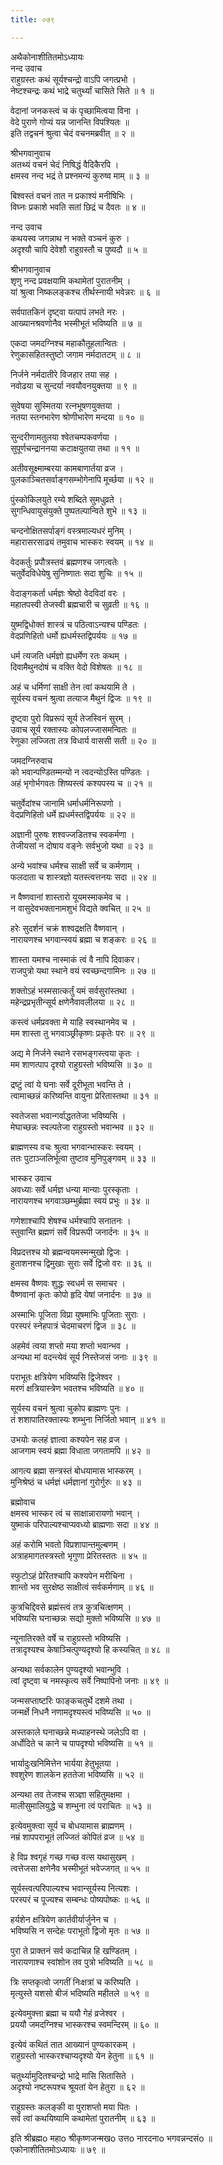```yaml
---
title: ०७९

---
```

अथैकोनाशीतितमोऽध्यायः  
नन्द उवाच  
राहुग्रस्तः कथं सूर्यश्चन्द्रो वाऽपि जगत्प्रभो ।  
नेष्टश्चन्द्रः कथं भाद्रे चतुर्थ्यां चासिते सिते ॥ १ ॥  
  
वेदानां जनकस्त्वं च कं पृच्छामित्वया विना ।  
वेदे पुराणे गोप्यं यन्न जानन्ति विपश्यितः ॥  
इति तद्वचनं श्रुत्वा चेदं वचनमब्रवीत् ॥ २ ॥  
  
श्रीभगवानुवाच  
अतथ्यं वचनं चेदं निषिद्धं वैदिकैरपि ।  
क्षमस्व नन्द भद्रं ते प्रश्नमन्यं कुरुष्व माम् ॥ ३ ॥  
  
बिश्वस्तं वचनं तात न प्रकाश्यं मनीषिभिः ।  
विघ्नः प्रकाशे भवति सतां छिद्रं च दैवतः ॥ ४ ॥  
  
नन्द उवाच  
कथयस्व जगन्नाथ न भक्ते वञ्चनं कुरु ।  
अदृश्यौ चापि देवेशौ राहुग्रस्तौ च पुष्यदौ ॥ ५ ॥  
  
श्रीभगवानुवाच  
शृणु नन्द प्रवक्षयामि कथामेतां पुरातनीम् ।  
यां श्रुत्वा निष्कलङ्कश्च तीर्थस्नायी भवेन्नरः ॥ ६ ॥  
  
सर्वपातकिनं दृष्ट्वा यत्पापं लभते नरः ।  
आख्यानश्रवणोनैव भस्मीभूतं भविष्यति ॥ ७ ॥  
  
एकदा जमदग्निश्च महाकौतूहलान्वितः ।  
रेणुकासहितस्तुष्टो जगाम नर्मदातटम् ॥ ८ ॥  
  
निर्जने नर्मदातीरे विजहार तया सह ।  
नवोढया च सुन्दर्या नवयौवनयुक्तया ॥ ९ ॥  
  
सुवेषया सुस्मितया रत्नभूषणयुक्तया ।  
नतया स्तनभारेण श्रोणीभारेण मन्दया ॥ १० ॥  
  
सुन्दरीणामतुलया श्वेतचम्पकवर्णया ।  
सुपूर्णचन्द्राननया कटाक्षयुतया तथा ॥ ११ ॥  
  
अतीवसूक्ष्माम्बरया कामबाणार्तया व्रज ।  
पुलकाञ्चितसर्वाङ्गसम्भोगेनापि मूर्च्छया ॥ १२ ॥  
  
पुंस्कोकिलयुते रम्ये शब्दिते सुमधुव्रते ।  
सुगन्धिवायुसंयुक्ते पुष्पतल्पान्विते शुभे ॥ १३ ॥  
  
चन्दनोक्षितसर्पाङ्गं वस्त्रमाल्यधरं मुनिम् ।  
महारासरसाढ्यं तमुवाच भास्करः स्वयम् ॥ १४ ॥  
  
वेदकर्तुः प्रपौत्रस्तवं ब्रह्मणश्च जगत्वतेः ।  
चतुर्वेदविधेयेषु सुनिष्णातः सदा शुचिः ॥ १५ ॥  
  
वेदाङ्गकर्ता धर्मज्ञः श्रेष्ठो वेदविदां वरः ।  
महातपस्वी तेजस्वी ब्रह्मचारी च सुव्रती ॥ १६ ॥  
  
युष्मद्विधोक्तं शास्त्रं च पठित्वाऽन्यश्च पण्डितः ।  
वेदप्रणिहितो धर्मो ह्यधर्मस्तद्विपर्ययः ॥ १७ ॥  
  
धर्म त्यजति धर्मज्ञो ह्यधर्मेण रतः कथम् ।  
दिवामैथुनदोषं च वक्ति वेदो विशेषतः ॥ १८ ॥  
  
अहं च धर्मिणां साक्षी तेन त्वां कथयामि ते ।  
सूर्यस्य वचनं श्रुत्वा तत्याज मैथुनं द्विजः ॥ १९ ॥  
  
दृष्ट्वा पुरो विप्ररूपं सूर्य तेजस्विनं सुरम् ।  
उवाच सूर्य रक्तास्यः कोपलज्जासमन्वितः ॥  
रेणुका लज्जिता तत्र विधार्य वाससी सती ॥ २० ॥  
  
जमदग्निरुवाच  
को भवान्पण्डितम्मन्यो न त्वदन्योऽस्ति पण्डितः ।  
अहं भृगोर्भगवतः शिष्यस्त्वं कश्यपस्य च ॥ २१ ॥  
  
चतुर्वेदांश्च जानामि धर्माधर्मनिरूपणो ।  
वेदप्रणिहितो धर्मे ह्यधर्मस्तद्विपर्ययः ॥ २२ ॥  
  
अज्ञानी पुरुषः शश्वज्जडितश्च स्वकर्मणा ।  
तेजीयसां न दोषाय वङ्नेः सर्वभुजो यथा ॥ २३ ॥  
  
अन्ये भवांश्च धर्मश्च साक्षी सर्वे च कर्मणाम् ।  
फलदाता च शास्त्रज्ञो यतस्त्वत्तनयः सदा ॥ २४ ॥  
  
न वैष्णवानां शास्तारो यूयमस्माकमेव च ।  
न वासुदेवभक्तानामशुभं विद्यते क्वचित् ॥ २५ ॥  
  
  
हरेः सुदर्शनं चक्रं शश्वद्रक्षति वैष्णवान् ।  
नारायणश्च भगवान्स्वयं ब्रह्मा च शङ्करः ॥ २६ ॥  
  
शास्ता यमश्च नास्माकं त्वं वै नापि दिवाकर।  
राजपुत्रो यथा स्थाने वयं स्वच्छन्दगामिनः ॥ २७ ॥  
  
शक्तोऽहं भस्मसात्कर्तुं यमं सर्वसुरांस्तथा ।  
महेन्द्रप्रभृतीन्सूर्य क्षणेनैवावलीलया ॥ २८ ॥  
  
कस्त्वं धर्मप्रवक्ता मे याहि स्वस्थानमेव च ।  
मम शास्ता तु भगवाञ्छ्रीकृष्णः प्रकृतेः परः ॥ २९ ॥  
  
अद्य मे निर्जने स्थाने रसभङ्गस्त्वया कृतः ।  
मम शाणत्पाप दृश्यो राहुग्रस्तो भविष्यसि ॥ ३० ॥  
  
द्रष्टुं त्वां ये घनाः सर्वे दूरीभूता भवन्ति ते ।  
त्वामाच्छन्नं करिष्यन्ति वायुना प्रेरितास्तथा ॥ ३१ ॥  
  
स्वतेजसा भवान्गर्वाद्धततेजा भविष्यसि ।  
मेघाच्छन्नः स्वल्पतेजा राहुग्रस्तो भवान्भव ॥ ३२ ॥  
  
ब्राह्मणस्य वचः श्रुत्वा भगवान्भास्करः स्वयम् ।  
ततः पुटाञ्जलिर्भूत्वा तुष्टाव मुनिपुङ्गवम् ॥ ३३ ॥  
  
भास्कर उवाच  
अवध्याः सर्वे धर्मज्ञ धन्या मान्याः पुरस्कृताः ।  
नारायणश्च भगवाञ्छम्भुर्ब्रह्मा स्वयं प्रभुः ॥ ३४ ॥  
  
गणेशाश्चापि शेषश्च धर्मश्चापि सनातनः ।  
स्तुवान्ति ब्रह्मणं सर्वे विप्ररूपी जनार्दनः ॥ ३५ ॥  
  
विप्रदत्तश्च यो ब्रह्मन्वयमस्मन्मुखो द्विजः ।  
हुताशनश्च द्विमुखाः सुराः सर्वे द्विजो वरः ॥ ३६ ॥  
  
क्षमस्व वैष्णवः शुद्धः स्वधर्म स समाचर ।  
वैष्णवानां कृतः कोपो हृदि येषां जनार्दनः ॥ ३७ ॥  
  
अस्माभिः पूजिता विप्रा युषमाभिः पूजिताः सुराः ।  
परस्परं स्नेहपात्रं चेदमाचरणं द्विज ॥ ३८ ॥  
  
अहमेवं त्वया शप्तो मया शप्तो भवान्भव ।  
अन्यथा मां वदन्त्येवं सूर्य निस्तेजसं जनाः ॥ ३९ ॥  
  
पराभूतः क्षत्रियेण भविष्यसि द्विजेश्वर ।  
मरणं क्षत्रियास्त्रेण भवतश्च भविष्यति ॥ ४० ॥  
  
सूर्यस्य वचनं श्रुत्वा चुकोप ब्राह्मणः पुनः ।  
तं शशापातिरक्तास्यः शम्भुना निर्जितो भवान् ॥ ४१ ॥  
  
उभयोः कलहं ज्ञात्वा कश्यपेन सह व्रज ।  
आजगाम स्वयं ब्रह्मा विधाता जगतामपि ॥ ४२ ॥  
  
आगत्य ब्रह्मा सन्त्रस्तं बोधयामास भास्करम् ।  
मुनिश्रेष्ठं च धर्मज्ञं धर्मज्ञानां गुरोर्गुरुः ॥ ४३ ॥  
  
ब्रह्मोवाच  
क्षमस्व भास्कर त्वं च साक्षान्नारायणो भवान् ।  
युष्माकं परिपाल्यश्चाप्यवध्यो ब्राह्मणाः सदा ॥ ४४ ॥  
  
अहं करोमि भवतो विप्रशापान्तमुल्बणम् ।  
अत्राहमागतस्त्रस्तो भृगुणा प्रेरितस्ततः ॥ ४५ ॥  
  
स्फुटोऽहं प्रेरितश्चापि कश्यपेन मरीचिना ।  
शान्तो भव सुरक्षेष्ठ साक्षीत्वं सर्वकर्मणाम् ॥ ४६ ॥  
  
कुत्रचिद्दिवसे ब्रह्मंस्त्वं तत्र कुत्रचित्क्षणम् ।  
भविष्यसि घनाच्छन्नः सद्यो मुक्तो भविष्यसि ॥ ४७ ॥  
  
न्यूनातिरक्ते वर्षे च राहुग्रस्तो भविष्यसि ।  
तत्रादृश्यश्च केषाञ्चित्पुण्यदृश्यो हि कस्यचित् ॥ ४८ ॥  
  
अन्यथा सर्वकालेन पुण्यदृश्यो भवान्भुवि ।  
त्वां दृष्ट्वा च नमस्कृत्य सर्वे निष्पापिनो जनाः ॥ ४९ ॥  
  
जन्मसप्ताष्टरिः फाङ्कचतुर्थे दशमे तथा ।  
जन्मर्क्षे निधनै नणामदृश्यस्त्वं भविष्यसि ॥ ५० ॥  
  
अस्तकाले घनाच्छन्ने मध्याहनस्थे जलेऽपि वा ।  
अर्धोदिते च काने च पापदृश्यो भविष्यसि ॥ ५१ ॥  
  
भार्यादुःखनिमित्तेन भार्यया हेतुभूतया ।  
श्वशुरेण शालकेन हततेजा भविष्यसि ॥ ५२ ॥  
  
अन्यथा तव तेजश्च सञ्ज्ञा सहितुमक्षमा ।  
मालीसुमालियुद्धे च शम्भुना त्वं पराचितः ॥ ५३ ॥  
  
इत्येवमुक्त्वा सूर्य च बोधयामास ब्राह्मणम् ।  
नम्रं शापपराभूतं लज्जितं कोपितं व्रज ॥ ५४ ॥  
  
हे विप्र श्वगृहं गच्छ गच्छ वत्स यथासुखम् ।  
त्वत्तेजसा क्षणेनैव भस्मीभूतं भवेज्जगत् ॥ ५५ ॥  
  
सूर्यस्त्वत्परिपाल्यश्च भवान्सूर्यस्य नित्यशः ।  
परस्परं च पूज्यश्च सम्बन्धः पोष्यपोष्कः ॥ ५६ ॥  
  
हर्यशेन क्षत्रियेण कार्तवीर्यार्जुनेन च ।  
भविष्यसि न सन्देहः पराभूतो द्विजो मृतः ॥ ५७ ॥  
  
पुरा ते प्राक्तनं सर्व कदाचिन्न हि खण्डितम् ।  
नारायणाश्च स्वांशोन तव पुत्रो भविष्यति ॥ ५८ ॥  
  
त्रिः सप्तकृत्वो जगतीं निःक्षत्रां च करिष्यति ।  
मृत्युस्ते यशसो बीजं भदिष्यति महीतले ॥ ५९ ॥  
  
इत्येवमुक्त्ता ब्रह्मा च ययौ गेहं व्रजेश्वर ।  
प्रययौ जमदग्निश्च भास्करश्च स्वमन्दिरम् ॥ ६० ॥  
  
इत्येवं कथितं तात आख्यानं पुण्यकारकम् ।  
राहुग्रस्तो भास्करश्चाप्यदृश्यो येन हेतुना ॥ ६१ ॥  
  
चतुर्थ्यामुदितश्चन्द्रो भाद्रे मासि सितासिते ।  
अदृश्यो नष्टरूपश्च श्रूयतां येन हेतुरा ॥ ६२ ॥  
  
राहुग्रस्तः कलङ्की वा पुराशप्तो मया पितः ।  
सर्व त्वां कथयिष्यामि कथामेतां पुरातनीम् ॥ ६३ ॥  
  
इति श्रीब्रह्मo महाo श्रीकृष्णजन्मखo उत्तo नारदनाo भगवन्नन्दसंo ॥  
एकोनाशीतितमोऽध्यायः ॥ ७९ ॥
